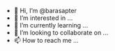 - 👋 Hi, I’m @barasapter
- 👀 I’m interested in ...
- 🌱 I’m currently learning ...
- 💞️ I’m looking to collaborate on ...
- 📫 How to reach me ...

<!---
barasapter/barasapter is a ✨ special ✨ repository because its `README.md` (this file) appears on your GitHub profile.
You can click the Preview link to take a look at your changes.
--->
